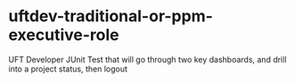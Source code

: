 # uftdev-traditional-or-ppm-executive-role
UFT Developer JUnit Test that will go through two key dashboards, and drill into a project status, then logout
